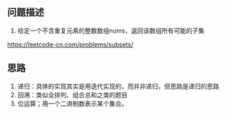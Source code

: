 ## 问题描述
1. 给定一个不含重复元素的整数数组nums，返回该数组所有可能的子集

https://leetcode-cn.com/problems/subsets/
## 思路
1. 递归：具体的实现其实是用迭代实现的，而并非递归，但思路是递归的思路
2. 回溯：类似全排列、组合总和之类的题目
3. 位运算；用一个二进制数表示某个集合。
